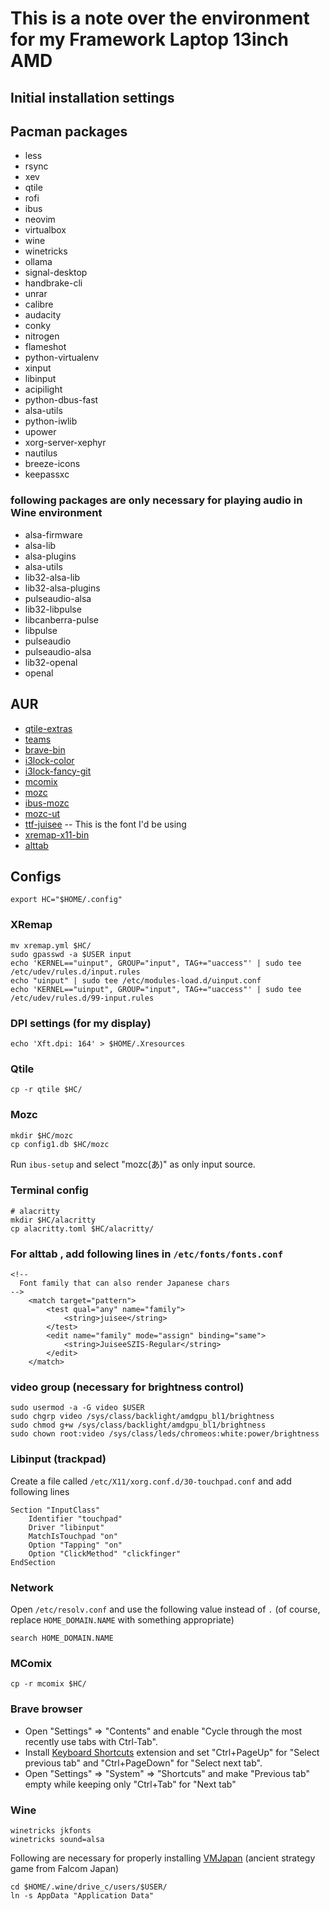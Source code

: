 # This is a note over the environment for my Framework Laptop 13inch AMD

## Initial installation settings

## Pacman packages

* less
* rsync
* xev
* qtile
* rofi
* ibus
* neovim
* virtualbox
* wine
* winetricks
* ollama
* signal-desktop
* handbrake-cli
* unrar
* calibre
* audacity
* conky
* nitrogen
* flameshot
* python-virtualenv
* xinput
* libinput
* acipilight
* python-dbus-fast
* alsa-utils
* python-iwlib
* upower
* xorg-server-xephyr
* nautilus
* breeze-icons
* keepassxc

### following packages are only necessary for playing audio in Wine environment

* alsa-firmware
* alsa-lib
* alsa-plugins
* alsa-utils
* lib32-alsa-lib
* lib32-alsa-plugins
* pulseaudio-alsa
* lib32-libpulse
* libcanberra-pulse
* libpulse
* pulseaudio
* pulseaudio-alsa
* lib32-openal
* openal

## AUR

* [qtile-extras](https://aur.archlinux.org/packages/qtile-extras)
* [teams](https://aur.archlinux.org/packages/teams)
* [brave-bin](https://aur.archlinux.org/packages/brave-bin)
* [i3lock-color](https://aur.archlinux.org/packages/i3lock-color)
* [i3lock-fancy-git](https://aur.archlinux.org/packages/i3lock-fancy-git)
* [mcomix](https://aur.archlinux.org/packages/mcomix)
* [mozc](https://aur.archlinux.org/packages/mozc)
* [ibus-mozc](https://aur.archlinux.org/packages/ibus-mozc)
* [mozc-ut](https://aur.archlinux.org/packages/mozc-ut)
* [ttf-juisee](https://aur.archlinux.org/packages/ttf-juisee) -- This is the font I'd be using
* [xremap-x11-bin](https://aur.archlinux.org/packages/xremap-x11-bin)
* [alttab](https://aur.archlinux.org/packages/alttab)

## Configs

```
export HC="$HOME/.config"
```

### XRemap
```
mv xremap.yml $HC/
sudo gpasswd -a $USER input
echo 'KERNEL=="uinput", GROUP="input", TAG+="uaccess"' | sudo tee /etc/udev/rules.d/input.rules
echo "uinput" | sudo tee /etc/modules-load.d/uinput.conf
echo 'KERNEL=="uinput", GROUP="input", TAG+="uaccess"' | sudo tee /etc/udev/rules.d/99-input.rules
```

### DPI settings (for my display)

```
echo 'Xft.dpi: 164' > $HOME/.Xresources
```

### Qtile

```
cp -r qtile $HC/
```

### Mozc
```
mkdir $HC/mozc
cp config1.db $HC/mozc
```

Run `ibus-setup` and select "mozc(あ)" as only input source.

### Terminal config
```
# alacritty
mkdir $HC/alacritty
cp alacritty.toml $HC/alacritty/
```

### For alttab , add following lines in `/etc/fonts/fonts.conf`
```
<!--
  Font family that can also render Japanese chars
-->
	<match target="pattern">
		<test qual="any" name="family">
			<string>juisee</string>
		</test>
		<edit name="family" mode="assign" binding="same">
			<string>JuiseeSZIS-Regular</string>
		</edit>
	</match>
```

### video group (necessary for brightness control)
```
sudo usermod -a -G video $USER
sudo chgrp video /sys/class/backlight/amdgpu_bl1/brightness
sudo chmod g+w /sys/class/backlight/amdgpu_bl1/brightness
sudo chown root:video /sys/class/leds/chromeos:white:power/brightness
```

### Libinput (trackpad)

Create a file called `/etc/X11/xorg.conf.d/30-touchpad.conf` and add following lines
```
Section "InputClass"
    Identifier "touchpad"
    Driver "libinput"
    MatchIsTouchpad "on"
    Option "Tapping" "on"
    Option "ClickMethod" "clickfinger"
EndSection
```

### Network

Open `/etc/resolv.conf` and use the following value instead of `.` (of course, replace `HOME_DOMAIN.NAME` with something appropriate)
```
search HOME_DOMAIN.NAME
```

### MComix
```
cp -r mcomix $HC/
```

### Brave browser

* Open "Settings" => "Contents" and enable "Cycle through the most recently use tabs with Ctrl-Tab".
* Install [Keyboard Shortcuts](https://chromewebstore.google.com/detail/keyboard-shortcuts/lplcmnhgijkkmflbmhabnccgelffpnog?hl=en-US) extension and set "Ctrl+PageUp" for "Select previous tab" and "Ctrl+PageDown" for "Select next tab".
* Open "Settings" => "System" => "Shortcuts" and make "Previous tab" empty while keeping only "Ctrl+Tab" for "Next tab"

### Wine
```
winetricks jkfonts
winetricks sound=alsa
```

Following are necessary for properly installing [VMJapan](https://ja.wikipedia.org/wiki/VM_JAPAN) (ancient strategy game from Falcom Japan)
```
cd $HOME/.wine/drive_c/users/$USER/
ln -s AppData "Application Data"
```


